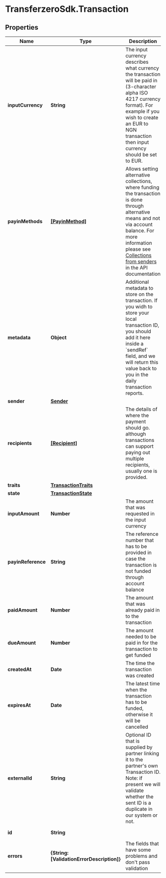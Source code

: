 # TransferzeroSdk.Transaction

## Properties

Name | Type | Description | Notes
------------ | ------------- | ------------- | -------------
**inputCurrency** | **String** | The input currency describes what currency the transaction will be paid in (3-character alpha ISO 4217 currency format). For example if you wish to create an EUR to NGN transaction then input currency should be set to EUR. | 
**payinMethods** | [**[PayinMethod]**](PayinMethod.md) | Allows setting alternative collections, where funding the transaction is done through alternative means and not via account balance.  For more information please see [Collections from senders](https://docs.transferzero.com/docs/additional-features/#collections-from-senders) in the API documentation | [optional] 
**metadata** | **Object** | Additional metadata to store on the transaction. If you widh to store your local transaction ID, you should add it here inside a &#x60;sendRef&#x60; field, and we will return this value back to you in the daily transaction reports. | [optional] 
**sender** | [**Sender**](Sender.md) |  | 
**recipients** | [**[Recipient]**](Recipient.md) | The details of where the payment should go. although transactions can support paying out multiple recipients, usually one is provided.  | 
**traits** | [**TransactionTraits**](TransactionTraits.md) |  | [optional] 
**state** | [**TransactionState**](TransactionState.md) |  | [optional] 
**inputAmount** | **Number** | The amount that was requested in the input currency | [optional] [readonly] 
**payinReference** | **String** | The reference number that has to be provided in case the transaction is not funded through account balance | [optional] [readonly] 
**paidAmount** | **Number** | The amount that was already paid in to the transaction | [optional] [readonly] 
**dueAmount** | **Number** | The amount needed to be paid in for the transaction to get funded | [optional] [readonly] 
**createdAt** | **Date** | The time the transaction was created | [optional] [readonly] 
**expiresAt** | **Date** | The latest time when the transaction has to be funded, otherwise it will be cancelled | [optional] [readonly] 
**externalId** | **String** | Optional ID that is supplied by partner linking it to the partner&#39;s own Transaction ID. Note: if present we will validate whether the sent ID is a duplicate in our system or not. | [optional] 
**id** | **String** |  | [optional] [readonly] 
**errors** | **{String: [ValidationErrorDescription]}** | The fields that have some problems and don&#39;t pass validation | [optional] [readonly] 


